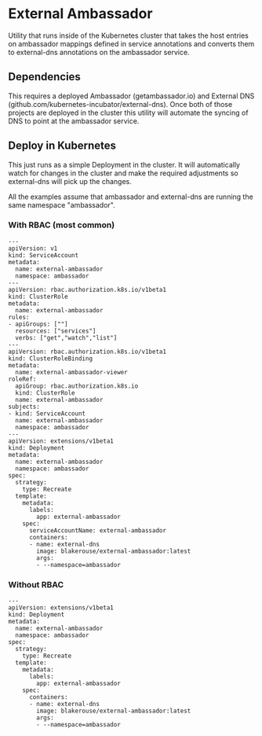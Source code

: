# External Ambassador

Utility that runs inside of the Kubernetes cluster that takes the host entries
on ambassador mappings defined in service annotations and converts them to
external-dns annotations on the ambassador service.

## Dependencies

This requires a deployed Ambassador (getambassador.io) and External DNS (github.com/kubernetes-incubator/external-dns). Once both of those projects are deployed in the cluster this utility will automate the syncing of DNS to point at the ambassador service.

## Deploy in Kubernetes

This just runs as a simple Deployment in the cluster. It will automatically watch for changes in the cluster and make the required adjustments so external-dns will pick up the changes.

All the examples assume that ambassador and external-dns are running the same namespace "ambassador".

### With RBAC (most common)

```
---
apiVersion: v1
kind: ServiceAccount
metadata:
  name: external-ambassador
  namespace: ambassador
---
apiVersion: rbac.authorization.k8s.io/v1beta1
kind: ClusterRole
metadata:
  name: external-ambassador
rules:
- apiGroups: [""]
  resources: ["services"]
  verbs: ["get","watch","list"]
---
apiVersion: rbac.authorization.k8s.io/v1beta1
kind: ClusterRoleBinding
metadata:
  name: external-ambassador-viewer
roleRef:
  apiGroup: rbac.authorization.k8s.io
  kind: ClusterRole
  name: external-ambassador
subjects:
- kind: ServiceAccount
  name: external-ambassador
  namespace: ambassador
---
apiVersion: extensions/v1beta1
kind: Deployment
metadata:
  name: external-ambassador
  namespace: ambassador
spec:
  strategy:
    type: Recreate
  template:
    metadata:
      labels:
        app: external-ambassador
    spec:
      serviceAccountName: external-ambassador
      containers:
      - name: external-dns
        image: blakerouse/external-ambassador:latest
        args:
        - --namespace=ambassador
```

### Without RBAC

```
---
apiVersion: extensions/v1beta1
kind: Deployment
metadata:
  name: external-ambassador
  namespace: ambassador
spec:
  strategy:
    type: Recreate
  template:
    metadata:
      labels:
        app: external-ambassador
    spec:
      containers:
      - name: external-dns
        image: blakerouse/external-ambassador:latest
        args:
        - --namespace=ambassador
```
